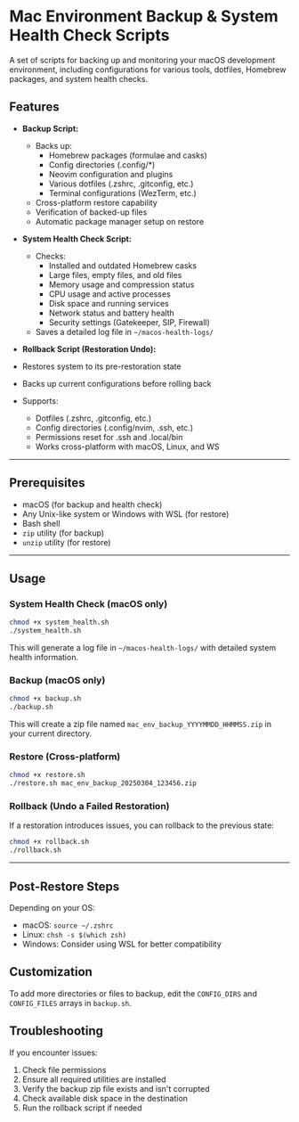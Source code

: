 # Mac Environment Backup & System Health Check Scripts

A set of scripts for backing up and monitoring your macOS development environment, including configurations for various tools, dotfiles, Homebrew packages, and system health checks.

## Features

- **Backup Script:**

  - Backs up:
    - Homebrew packages (formulae and casks)
    - Config directories (.config/\*)
    - Neovim configuration and plugins
    - Various dotfiles (.zshrc, .gitconfig, etc.)
    - Terminal configurations (WezTerm, etc.)
  - Cross-platform restore capability
  - Verification of backed-up files
  - Automatic package manager setup on restore

- **System Health Check Script:**

  - Checks:
    - Installed and outdated Homebrew casks
    - Large files, empty files, and old files
    - Memory usage and compression status
    - CPU usage and active processes
    - Disk space and running services
    - Network status and battery health
    - Security settings (Gatekeeper, SIP, Firewall)
  - Saves a detailed log file in `~/macos-health-logs/`

- **Rollback Script (Restoration Undo):**
- Restores system to its pre-restoration state
- Backs up current configurations before rolling back
- Supports:
  - Dotfiles (.zshrc, .gitconfig, etc.)
  - Config directories (.config/nvim, .ssh, etc.)
  - Permissions reset for .ssh and .local/bin
  - Works cross-platform with macOS, Linux, and WS

---

## Prerequisites

- macOS (for backup and health check)
- Any Unix-like system or Windows with WSL (for restore)
- Bash shell
- `zip` utility (for backup)
- `unzip` utility (for restore)

---

## Usage

### System Health Check (macOS only)

```bash
chmod +x system_health.sh
./system_health.sh
```

This will generate a log file in `~/macos-health-logs/` with detailed system health information.

### Backup (macOS only)

```bash
chmod +x backup.sh
./backup.sh
```

This will create a zip file named `mac_env_backup_YYYYMMDD_HHMMSS.zip` in your current directory.

### Restore (Cross-platform)

```bash
chmod +x restore.sh
./restore.sh mac_env_backup_20250304_123456.zip
```

### Rollback (Undo a Failed Restoration)

If a restoration introduces issues, you can rollback to the previous state:

```bash
chmod +x rollback.sh
./rollback.sh
```

---

## Post-Restore Steps

Depending on your OS:

- macOS: `source ~/.zshrc`
- Linux: `chsh -s $(which zsh)`
- Windows: Consider using WSL for better compatibility

## Customization

To add more directories or files to backup, edit the `CONFIG_DIRS` and `CONFIG_FILES` arrays in `backup.sh`.

## Troubleshooting

If you encounter issues:

1. Check file permissions
2. Ensure all required utilities are installed
3. Verify the backup zip file exists and isn't corrupted
4. Check available disk space in the destination
5. Run the rollback script if needed
